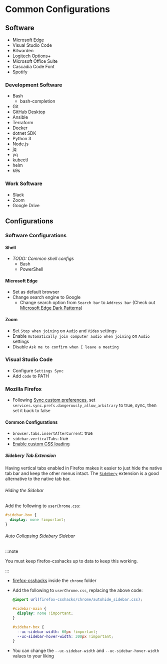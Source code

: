 # Common Configurations

## Software

- Microsoft Edge
- Visual Studio Code
- Bitwarden
- Logitech Options+
- Microsoft Office Suite
- Cascadia Code Font
- Spotify

### Development Software

- Bash
  - bash-completion
- Git
- GitHub Desktop
- Ansible
- Terraform
- Docker
- dotnet SDK
- Python 3
- Node.js
- jq
- yq
- kubectl
- helm
- k9s

### Work Software

- Slack
- Zoom
- Google Drive

## Configurations

### Software Configurations

#### Shell

- _TODO: Common shell configs_
  - Bash
  - PowerShell

#### Microsoft Edge

- Set as default browser
- Change search engine to Google
  - Change search option from `Search bar` to `Address bar` (Check out [Microsoft Edge Dark Patterns](../../0160-observations/030-dark-patterns/0010-microsoft-edge.md#default-search-engine))

#### Zoom

- Set `Stop when joining` on `Audio` and `Video` settings
- Enable `Automatically join computer audio when joining` on `Audio` settings
- Disable `Ask me to confirm when I leave a meeting`

### Visual Studio Code

- Configure `Settings Sync`
- Add `code` to PATH

### Mozilla Firefox

- Following [Sync custom preferences](https://support.mozilla.org/en-US/kb/sync-custom-preferences), set `services.sync.prefs.dangerously_allow_arbitrary` to true, sync, then set it back to false

#### Common Configurations

- `browser.tabs.insertAfterCurrent`: true
- `sidebar.verticalTabs`: true
- [Enable custom CSS loading](https://www.howtogeek.com/334716/how-to-customize-firefoxs-user-interface-with-userchrome.css/)

##### Sidebery Tab Extension

Having vertical tabs enabled in Firefox makes it easier to just hide the native tab bar and keep the other menus intact. The [`Sidebery`](https://github.com/mbnuqw/sidebery) extension is a good alternative to the native tab bar.

###### Hiding the Sidebar

Add the following to `userChrome.css`:

```css
#sidebar-box {
  display: none !important;
}
```

###### Auto Collapsing Sidebery Sidebar

:::note

You must keep firefox-csshacks up to data to keep this working.

:::

- [firefox-csshacks](https://github.com/MrOtherGuy/firefox-csshacks) inside the `chrome` folder
- Add the following to `userChrome.css`, replacing the above code:

  ```css
  @import url(firefox-csshacks/chrome/autohide_sidebar.css);

  #sidebar-main {
    display: none !important;
  }

  #sidebar-box {
    --uc-sidebar-width: 60px !important;
    --uc-sidebar-hover-width: 300px !important;
  }
  ```

- You can change the `--uc-sidebar-width` and `--uc-sidebar-hover-width` values to your liking

